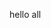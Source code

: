 <html>
  <head>
    <title>my page</title>
  </head>
  <body>
    <p>
      hello all
    </p>
  </body>
</html>
